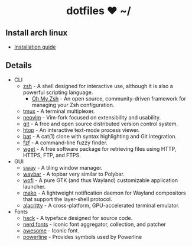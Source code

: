 <h1 align="center">dotfiles ❤ ~/</h1>

## Install arch linux
 - [Installation guide](./arch-install.md)

## Details

- CLI
    - [zsh](https://www.zsh.org) - A shell designed for interactive use, although it is also a powerful scripting language.
        - [Oh My Zsh](https://github.com/robbyrussell/oh-my-zsh) - An open source, community-driven framework for managing your Zsh configuration.
    - [tmux](https://github.com/tmux/tmux) - A terminal multiplexer.
    - [neovim](https://github.com/neovim/neovim) - Vim-fork focused on extensibility and usability.
    - [git](https://git-scm.com) - A free and open source distributed version control system.
    - [htop](https://github.com/hishamhm/htop) - An interactive text-mode process viewer.
    - [bat](https://github.com/sharkdp/bat) - A cat(1) clone with syntax highlighting and Git integration.
    - [fzf](https://github.com/junegunn/fzf) - A command-line fuzzy finder.
    - [wget](https://www.gnu.org/software/wget/) - A free software package for retrieving files using HTTP, HTTPS, FTP, and FTPS.
- GUI
    - [sway](https://swaywm.org/) - A tiling window manager.
    - [waybar](https://github.com/Alexays/Waybar) - A topbar very similar to Polybar.
    - [wofi](https://github.com/DaveDavenport/rofi) - A pure GTK (and thus Wayland) customizable application launcher.
    - [mako](https://wayland.emersion.fr/mako/) - A lightweight notification daemon for Wayland compositors that support the layer-shell protocol.
    - [alacritty](https://github.com/jwilm/alacritty) - A cross-platform, GPU-accelerated terminal emulator.
- Fonts
    - [hack](https://sourcefoundry.org/hack/) - A typeface designed for source code.
    - [nerd fonts](https://www.nerdfonts.com/) - Iconic font aggregator, collection, and patcher
    - [awesome](https://github.com/FortAwesome/Font-Awesome) - Iconic font.
    - [powerline](https://github.com/powerline/fonts) - Provides symbols used by Powerline 

